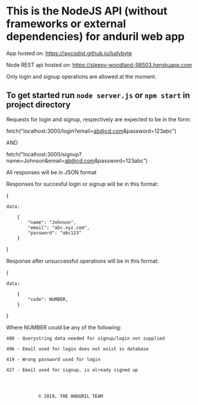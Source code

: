 # This is the NodeJS API (without frameworks or external dependencies) for anduril web app

App hosted on: https://jaycodist.github.io/ludybyte

Node REST api hosted on: https://sleepy-woodland-98503.herokuapp.com

Only login and signup operations are allowed at the moment.
## To get started run `node server.js` or `npm start` in project directory

Requests for login and signup, respectively are expected to be in the form: 

fetch("localhost:3000/login?email=ab@cd.com&password=123abc")

AND

fetch("localhost:3000/signup?name=Johnson&email=ab@cd.com&password=123abc")

All responses will be in JSON format

Responses for succesful login or signup will be in this format:

{

	data:
	
		{		
			"name": "Johnson",
			"email": "abc.xyz.com",
			"password": "abc123"
		}
}

Response after unsuccessful operations will be in this format:

{

	data:
	
		{		
			"code": NUMBER,
		}
}


Where NUMBER could be any of the following:

    400 - Querystring data needed for signup/login not supplied

    496 - Email used for login does not exist in database

    419 - Wrong password used for login

    427 - Email used for signup, is already signed up 




				© 2019, THE ANDURIL TEAM


